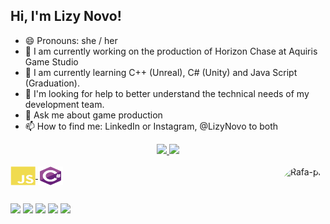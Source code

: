 ## Hi, I'm Lizy Novo!

- 😄 Pronouns: she / her
- 🔭 I am currently working on the production of Horizon Chase at Aquiris Game Studio
- 🌱 I am currently learning C++ (Unreal), C# (Unity) and Java Script (Graduation).
- 🤔 I'm looking for help to better understand the technical needs of my development team.
- 💬 Ask me about game production
- 📫 How to find me: LinkedIn or Instagram, @LizyNovo to both

<div align="center">
  <a href="https://github.com/lizypk">
  <img height="180em" src="https://github-readme-stats.vercel.app/api?username=lizypk&show_icons=true&theme=dracula&include_all_commits=true&count_private=true"/>
  <img height="180em" src="https://github-readme-stats.vercel.app/api/top-langs/?username=lizypk&layout=compact&langs_count=7&theme=dracula"/>
</div>
<div style="display: inline_block"><br>
  <img align="center" alt="Rafa-Js" height="30" width="40" src="https://raw.githubusercontent.com/devicons/devicon/master/icons/javascript/javascript-plain.svg">
  <img align="center" alt="Rafa-Csharp" height="30" width="40" src="https://raw.githubusercontent.com/devicons/devicon/master/icons/csharp/csharp-original.svg">
  <img align="right" alt="Rafa-pic" height="150" style="border-radius:50px;" src="https://cdn.discordapp.com/attachments/703713278840406076/905507215266443364/PROFILECHICKEN.png">
</div>
  
  ##
 
<div> 
  <a href="https://instagram.com/lizynovo" target="_blank"><img src="https://img.shields.io/badge/-Instagram-%23E4405F?style=for-the-badge&logo=instagram&logoColor=white" target="_blank"></a>
 	<a href="https://www.twitch.tv/lizypk" target="_blank"><img src="https://img.shields.io/badge/Twitch-9146FF?style=for-the-badge&logo=twitch&logoColor=white" target="_blank"></a>
  <a href = "mailto:novor.lizy@gmail.com"><img src="https://img.shields.io/badge/-Gmail-%23333?style=for-the-badge&logo=gmail&logoColor=white" target="_blank"></a>
  <a href="https://www.linkedin.com/in/lizynovo" target="_blank"><img src="https://img.shields.io/badge/-LinkedIn-%230077B5?style=for-the-badge&logo=linkedin&logoColor=white" target="_blank"></a> 
  <a href="https://steamcommunity.com/id/lizypk" target="_blank"><img src="https://img.shields.io/badge/Steam-000000?style=for-the-badge&logo=steam&logoColor=white"target="_blank"></a> 
</div>
